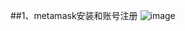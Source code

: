##1、metamask安装和账号注册
![image](https://user-images.githubusercontent.com/20965153/223915936-3b8c5877-099b-4008-970c-a41b2ae9c947.png)

